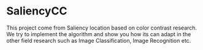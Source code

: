 # SaliencyCC
This project come from Saliency location based on color contrast research. We try to implement the algorithm and show you how its can adapt in the other field research such as Image Classification, Image Recognition etc.
